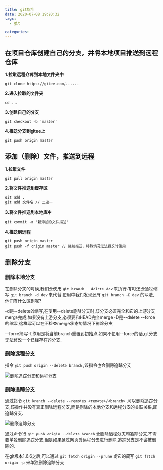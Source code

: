 ```yaml
---
title: git指令
date: 2020-07-08 19:20:32
tags: 
  - git

categories: 
---
```


## 在项目仓库创建自己的分支，并将本地项目推送到远程仓库
**1.拉取远程仓库到本地文件夹中**

```
git clone https://gitee.com/......
```

**2.进入拉取的文件夹**

```
cd ...
```

**3.创建自己的分支**

```
git checkout -b 'master'
```

**4.推送分支到gitee上**

```
git push origin master
```

## 添加（删除）文件，推送到远程
**1.拉取文件**

```
git pull origin master
```

**2.将文件推送到缓存区**

```
git add .
git add 文件名 // 二选一
```

**3.将文件推送到本地库中**

```
git commit -m '新添加的文件描述'
```

**4.推送到远程**

```
git push origin master
git push -f origin master // 强制推送，特殊情况无法提交时使用
```

## 删除分支
### 删除本地分支
在删除分支的时候,我们会使用 `git branch --delete dev` 来执行.有时还会通过缩写 `git branch -d dev` 来代替.使用中我们发现还有 `git branch -D dev` 的写法,他们有什么区别呢?

-d是--delete的缩写,在使用--delete删除分支时,该分支必须完全和它的上游分支merge完成,如果没有上游分支,必须要和HEAD完全merge
-D是--delete --force的缩写,这样写可以在不检查merge状态的情况下删除分支

--force简写-f,作用是将当前branch重置到初始点,如果不使用--force的话,git分支无法修改一个已经存在的分支.

### 删除远程分支

指令 `git push origin --delete branch` ,该指令也会删除追踪分支

![删除追踪分支和远程分支](https://upload-images.jianshu.io/upload_images/2291019-be805782391aac42.png?imageMogr2/auto-orient/strip|imageView2/2/w/576/format/webp)

### 删除追踪分支

通过指令 `git branch --delete --remotes <remote>/<branch>` ,可以删除追踪分支,该操作并没有真正删除远程分支,而是删除的本地分支和远程分支的关联关系,即追踪分支.

![删除追踪分支](https://upload-images.jianshu.io/upload_images/2291019-128d34afe0613ba3.png?imageMogr2/auto-orient/strip|imageView2/2/w/576/format/webp)

通过命令行 `git push origin --delete branch` 会删除远程分支和追踪分支,不需要单独删除追踪分支,但是如果通过网页对远程分支进行删除,追踪分支是不会被删除的.

在git版本1.6.6之后,可以通过 `git fetch origin --prune` 或它的简写 `git fetch origin -p` 来单独删除追踪分支